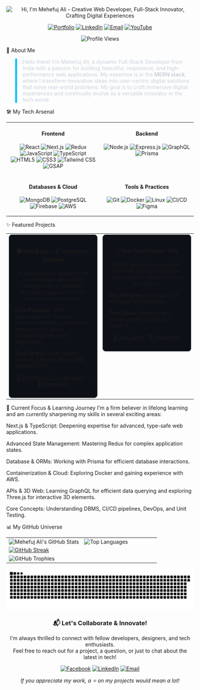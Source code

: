 <div align="center">

<!-- Typing SVG Animation -->

<img src="https://readme-typing-svg.demolab.com?font=Fira+Code&weight=600&size=38&duration=5000&pause=500&color=00BFFF&center=true&vCenter=true&width=650&lines=Hi%2C+I'm+Mehefuj+Ali+%F0%9F%91%8B;A+Creative+Web+Developer;A+Full-Stack+Innovator;Crafting+Digital+Experiences" alt="Hi, I'm Mehefuj Ali - Creative Web Developer, Full-Stack Innovator, Crafting Digital Experiences" />

<!-- Social & Contact Links -->

<p>
<a href="https://mehefujali.com" target="_blank"><img src="https://img.shields.io/badge/Portfolio-00BFFF?style=for-the-badge&logo=internet-explorer&logoColor=white" alt="Portfolio"></a>
<a href="https://www.linkedin.com/in/mehefujali" target="_blank"><img src="https://img.shields.io/badge/LinkedIn-0A66C2?style=for-the-badge&logo=linkedin&logoColor=white" alt="LinkedIn"></a>
<a href="mailto:mehefujalim@gmail.com"><img src="https://img.shields.io/badge/Email-D14836?style=for-the-badge&logo=gmail&logoColor=white" alt="Email"></a>
<a href="https://www.youtube.com/@YourHandle" target="_blank"> <img src="https://img.shields.io/badge/YouTube-FF0000?style=for-the-badge&logo=youtube&logoColor=white" alt="YouTube"></a>
</p>

<!-- Profile Views Counter -->

<img src="https://komarev.com/ghpvc/?username=mehefujali&label=PROFILE+VIEWS&color=00BFFF&style=for-the-badge&logo=eye" alt="Profile Views"/>

</div>

🚀 About Me
<blockquote style="border-left: 5px solid #00BFFF; color: #C9D1D9; padding-left: 15px;">
Hello there! I'm Mehefuj Ali, a dynamic Full-Stack Developer from India with a passion for building beautiful, responsive, and high-performance web applications. My expertise is in the <strong>MERN stack</strong>, where I transform innovative ideas into user-centric digital solutions that solve real-world problems. My goal is to craft immersive digital experiences and continually evolve as a versatile innovator in the tech world.
</blockquote>

🛠️ My Tech Arsenal
<table width="100%">
<tr>
<td width="50%" valign="top">
<h4 align="center">Frontend</h4>
<p align="center">
<img src="https://img.shields.io/badge/React-%2361DAFB.svg?style=for-the-badge&logo=react&logoColor=black" alt="React"/>
<img src="https://img.shields.io/badge/Next.js-%23000000.svg?style=for-the-badge&logo=next.js&logoColor=white" alt="Next.js"/>
<img src="https://img.shields.io/badge/Redux-%23764ABC.svg?style=for-the-badge&logo=redux&logoColor=white" alt="Redux"/>
<img src="https://img.shields.io/badge/JavaScript-%23F7DF1E.svg?style=for-the-badge&logo=javascript&logoColor=black" alt="JavaScript"/>
<img src="https://img.shields.io/badge/TypeScript-%233178C6.svg?style=for-the-badge&logo=typescript&logoColor=white" alt="TypeScript"/>
<img src="https://img.shields.io/badge/HTML5-%23E34F26.svg?style=for-the-badge&logo=html5&logoColor=white" alt="HTML5"/>
<img src="https://img.shields.io/badge/CSS3-%231572B6.svg?style=for-the-badge&logo=css3&logoColor=white" alt="CSS3"/>
<img src="https://img.shields.io/badge/Tailwind_CSS-%2306B6D4.svg?style=for-the-badge&logo=tailwindcss&logoColor=white" alt="Tailwind CSS"/>
<img src="https://img.shields.io/badge/GSAP-%2388CE02.svg?style=for-the-badge&logo=greensock&logoColor=white" alt="GSAP"/>
</p>
</td>
<td width="50%" valign="top">
<h4 align="center">Backend</h4>
<p align="center">
<img src="https://img.shields.io/badge/Node.js-%23339933.svg?style=for-the-badge&logo=node.js&logoColor=white" alt="Node.js"/>
<img src="https://img.shields.io/badge/Express.js-%23000000.svg?style=for-the-badge&logo=express&logoColor=white" alt="Express.js"/>
<img src="https://img.shields.io/badge/GraphQL-%23E10098.svg?style=for-the-badge&logo=graphql&logoColor=white" alt="GraphQL"/>
<img src="https://img.shields.io/badge/Prisma-%232D3748.svg?style=for-the-badge&logo=prisma&logoColor=white" alt="Prisma"/>
</p>
</td>
</tr>
<tr>
<td width="50%" valign="top">
<h4 align="center">Databases & Cloud</h4>
<p align="center">
<img src="https://img.shields.io/badge/MongoDB-%2347A248.svg?style=for-the-badge&logo=mongodb&logoColor=white" alt="MongoDB"/>
<img src="https://img.shields.io/badge/PostgreSQL-%234169E1.svg?style=for-the-badge&logo=postgresql&logoColor=white" alt="PostgreSQL"/>
<img src="https://img.shields.io/badge/Firebase-%23FFCA28.svg?style=for-the-badge&logo=firebase&logoColor=black" alt="Firebase"/>
<img src="https://img.shields.io/badge/AWS-%23232F3E.svg?style=for-the-badge&logo=amazon-aws&logoColor=white" alt="AWS"/>
</p>
</td>
<td width="50%" valign="top">
<h4 align="center">Tools & Practices</h4>
<p align="center">
<img src="https://img.shields.io/badge/Git-%23F05032.svg?style=for-the-badge&logo=git&logoColor=white" alt="Git"/>
<img src="https://img.shields.io/badge/Docker-%232496ED.svg?style=for-the-badge&logo=docker&logoColor=white" alt="Docker"/>
<img src="https://img.shields.io/badge/Linux-%23FCC624.svg?style=for-the-badge&logo=linux&logoColor=black" alt="Linux"/>
<img src="https://img.shields.io/badge/CI/CD-Practices-lightgrey?style=for-the-badge&logo=githubactions" alt="CI/CD"/>
<img src="https://img.shields.io/badge/Figma-%23F24E1E.svg?style=for-the-badge&logo=figma&logoColor=white" alt="Figma"/>
</p>
</td>
</tr>
</table>

✨ Featured Projects
<table width="100%">
<tr>
<td width="50%" valign="top">
<div style="background-color: #0D1117; border: 1px solid #30363D; border-radius: 8px; padding: 15px;">
<h4 align="center">🛍️ Neo Bazar - E-commerce Platform</h4>
<p align="center">A collaborative, feature-rich e-commerce application designed for a seamless shopping experience, from discovery to checkout.</p>
<p><strong>Core Features:</strong> JWT authentication, dynamic product catalogs, cart/wishlist management, and a comprehensive admin dashboard.</p>
<p><strong>Tech Stack:</strong> React, Redux, Node.js, Express, MongoDB, Tailwind CSS.</p>
<p align="center">
<a href="#">🔗 Live Demo (Coming Soon)</a> |
<a href="#">🔗 Repository</a>
</p>
</div>
</td>
<td width="50%" valign="top">
<div style="background-color: #0D1117; border: 1px solid #30363D; border-radius: 8px; padding: 15px;">
<h4 align="center">💡 Your Next Project Title</h4>
<p align="center">Briefly describe your project here. What unique problem does it solve? What's its core innovation?</p>
<p><strong>Key Features:</strong> Highlight 2-3 standout functionalities.</p>
<p><strong>Tech Stack:</strong> Mention the primary technologies that power it.</p>
<p align="center">
<a href="#">🔗 Live Demo</a> |
<a href="#">🔗 Repository</a>
</p>
</div>
</td>
</tr>
</table>

🌱 Current Focus & Learning Journey
I'm a firm believer in lifelong learning and am currently sharpening my skills in several exciting areas:

Next.js & TypeScript: Deepening expertise for advanced, type-safe web applications.

Advanced State Management: Mastering Redux for complex application states.

Database & ORMs: Working with Prisma for efficient database interactions.

Containerization & Cloud: Exploring Docker and gaining experience with AWS.

APIs & 3D Web: Learning GraphQL for efficient data querying and exploring Three.js for interactive 3D elements.

Core Concepts: Understanding DBMS, CI/CD pipelines, DevOps, and Unit Testing.

📊 My GitHub Universe
<div align="center">
<table width="95%">
<tr>
<td width="50%">
<img src="https://github-readme-stats-sigma-five.vercel.app/api?username=mehefujali&show_icons=true&theme=radical&hide_border=true&bg_color=0D1117&title_color=00BFFF&icon_color=00BFFF&text_color=FFF&rank_icon=github&count_private=true&include_all_commits=true&cache_seconds=60" alt="Mehefuj Ali's GitHub Stats" />
</td>
<td width="50%">
<img src="https://github-readme-stats-sigma-five.vercel.app/api/top-langs/?username=mehefujali&layout=compact&theme=radical&hide_border=true&bg_color=0D1117&title_color=00BFFF&text_color=FFF&langs_count=8&cache_seconds=60" alt="Top Languages" />
</td>
</tr>
<tr>
<td colspan="2">
<a href="https://github.com/mehefujali">
<img src="https://github-readme-streak-stats.herokuapp.com/?user=mehefujali&theme=radical&hide_border=true&background=0D1117&stroke=00BFFF&ring=00BFFF&fire=00BFFF&currStreakNum=FFF&sideNums=FFF&currStreakLabel=FFF&sideLabels=FFF&dates=FFF" alt="GitHub Streak" />
</a>
</td>
</tr>
<tr>
<td colspan="2">
<img src="https://github-profile-trophy.vercel.app/?username=mehefujali&theme=radical&no-frame=true&no-bg=true&margin-w=4&margin-h=4&row=1&column=7&rank=-C" alt="GitHub Trophies" />
</td>
</tr>
</table>
</div>


<div align="center">
<img src="https://raw.githubusercontent.com/mehefujali/mehefujali/410579a2d9e3409e4e559781db4b51e62c94ae1c/dist/github-snake.svg" alt="GitHub Contribution Snake" />
</div>

<div align="center">
<h3>📬 Let's Collaborate & Innovate!</h3>
<p>I'm always thrilled to connect with fellow developers, designers, and tech enthusiasts. <br/> Feel free to reach out for a project, a question, or just to chat about the latest in tech!</p>
<p>
<a href="https://www.facebook.com/share/xK94t1TizJUFJmX7/?mibextid=qi2Omg" target="_blank"><img src="https://img.shields.io/badge/Facebook-1877F2?style=flat-square&logo=facebook&logoColor=white" alt="Facebook"></a>
<a href="https://www.linkedin.com/in/mehefujali" target="_blank"><img src="https://img.shields.io/badge/LinkedIn-0A66C2?style=flat-square&logo=linkedin&logoColor=white" alt="LinkedIn"></a>
<a href="mailto:mehefujalim@gmail.com"><img src="https://img.shields.io/badge/Email-D14836?style=flat-square&logo=gmail&logoColor=white" alt="Email"></a>
</p>
<p style="font-style: italic;">If you appreciate my work, a ⭐ on my projects would mean a lot!</p>
</div>
